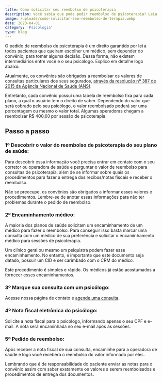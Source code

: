 ```yaml
---
title: Como solicitar seu reembolso de psicoterapia
description: Você sabia que pode pedir reembolso de psicoterapia? Leia aqui como solicitar isso do seu convênio passo a passo!
image: /uploads/como-solicitar-seu-reembolso-de-terapia.webp
date: 2023-04-01
category: 'Psicologia'
type: blog
---
```


O pedido de reembolso de psicoterapia é um direito garantido por lei a todos pacientes que queiram escolher um médico, sem depender do convênio, para tomar alguma decisão. Dessa forma, não existem intermediários entre você e o seu psicólogo. Explico em detalhe logo abaixo.

Atualmente, os convênios são obrigados a reembolsar os valores de consultas particulares dos seus segurados, [através da resolução nº 387 de 2015 da Agência Nacional de Saúde (ANS)](https://www.ans.gov.br/component/legislacao/?view=legislacao&task=TextoLei&format=raw&id=MzUwMg==).

Entretanto, cada convênio possui uma tabela de reembolso fixa para cada plano, a qual o usuário tem o direito de saber. Dependendo do valor que será cobrado pelo seu psicólogo, o valor reembolsado poderá ser uma porcentagem ou mesmo o valor total. Algumas operadoras chegam a reembolsar R$ 400,00 por sessão de psicoterapia.

## Passo a passo

### 1º Descobrir o valor do reembolso de psicoterapia do seu plano de saúde:

Para descobrir essa informação você precisa entrar em contato com o seu corretor ou operadora de saúde e perguntar o valor de reembolso para consultas de psicoterapia, além de se informar sobre quais os procedimentos para fazer a entrega dos recibos/notas fiscais e receber o reembolso.

Não se preocupe, os convênios são obrigados a informar esses valores e procedimentos. Lembre-se de anotar essas informações para não ter problemas durante o pedido de reembolso.

### 2º Encaminhamento médico:

A maioria dos planos de saúde solicitam um encaminhamento de um médico para fazer o reembolso. Para conseguir isso basta marcar uma consulta com um médico de sua preferência e solicitar o encaminhamento médico para sessões de psicoterapia.

Um clínico geral ou mesmo um psiquiatra podem fazer esse encaminhamento. No entanto, é importante que este documento seja datado, possuir um CID e ser carimbado com o CRM do médico.

Este procedimento é simples e rápido. Os médicos já estão acostumados a fornecer esses encaminhamentos.

### 3º Marque sua consulta com um psicólogo:

Acesse nossa página de contato e [agende uma consulta](/contato/).

### 4º Nota fiscal eletrônica do psicólogo:

Solicite a nota fiscal para o psicólogo, informando apenas o seu CPF e e-mail. A nota será encaminhada no seu e-mail após as sessões.

### 5º Pedido de reembolso:

Após receber a nota fiscal de sua consulta, encaminhe para a operadora de saúde e logo você receberá o reembolso do valor informado por eles.

Lembrando que é de responsabilidade do paciente enviar as notas para o convênio assim com saber exatamente os valores a serem reembolsados e procedimentos de entrega dos documentos.
